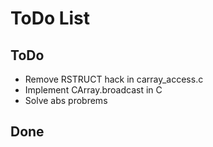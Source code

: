 ToDo List
=========

ToDo
----

 * Remove RSTRUCT hack in carray_access.c
 * Implement CArray.broadcast in C
 * Solve abs probrems

Done
----

